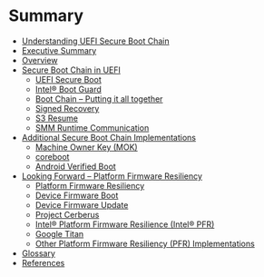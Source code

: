 <!--- @file
  Summary.md for Understanding the UEFI Secure Boot Chain

  Copyright (c) 2019, Intel Corporation. All rights reserved.<BR>

  Redistribution and use in source (original document form) and 'compiled'
  forms (converted to PDF, epub, HTML and other formats) with or without
  modification, are permitted provided that the following conditions are met:

  1) Redistributions of source code (original document form) must retain the
     above copyright notice, this list of conditions and the following
     disclaimer as the first lines of this file unmodified.

  2) Redistributions in compiled form (transformed to other DTDs, converted to
     PDF, epub, HTML and other formats) must reproduce the above copyright
     notice, this list of conditions and the following disclaimer in the
     documentation and/or other materials provided with the distribution.

  THIS DOCUMENTATION IS PROVIDED BY TIANOCORE PROJECT "AS IS" AND ANY EXPRESS OR
  IMPLIED WARRANTIES, INCLUDING, BUT NOT LIMITED TO, THE IMPLIED WARRANTIES OF
  MERCHANTABILITY AND FITNESS FOR A PARTICULAR PURPOSE ARE DISCLAIMED. IN NO
  EVENT SHALL TIANOCORE PROJECT  BE LIABLE FOR ANY DIRECT, INDIRECT, INCIDENTAL,
  SPECIAL, EXEMPLARY, OR CONSEQUENTIAL DAMAGES (INCLUDING, BUT NOT LIMITED TO,
  PROCUREMENT OF SUBSTITUTE GOODS OR SERVICES; LOSS OF USE, DATA, OR PROFITS;
  OR BUSINESS INTERRUPTION) HOWEVER CAUSED AND ON ANY THEORY OF LIABILITY,
  WHETHER IN CONTRACT, STRICT LIABILITY, OR TORT (INCLUDING NEGLIGENCE OR
  OTHERWISE) ARISING IN ANY WAY OUT OF THE USE OF THIS DOCUMENTATION, EVEN IF
  ADVISED OF THE POSSIBILITY OF SUCH DAMAGE.

-->

# Summary

* [Understanding UEFI Secure Boot Chain](README.md)
* [Executive Summary](executive_summary.md)
* [Overview](overview.md)
* [Secure Boot Chain in UEFI](secure_boot_chain_in_uefi/README.md)
  * [UEFI Secure Boot](secure_boot_chain_in_uefi/uefi_secure_boot.md)
  * [Intel® Boot Guard](secure_boot_chain_in_uefi/intel_boot_guard.md)
  * [Boot Chain – Putting it all together](secure_boot_chain_in_uefi/boot_chain__putting_it_all_together.md)
  * [Signed Recovery](secure_boot_chain_in_uefi/signed_recovery.md)
  * [S3 Resume](secure_boot_chain_in_uefi/s3_resume.md)
  * [SMM Runtime Communication](secure_boot_chain_in_uefi/smm_runtime_communication.md)
* [Additional Secure Boot Chain Implementations](additional_secure_boot_chain_implementations/README.md)
  * [Machine Owner Key \(MOK\)](additional_secure_boot_chain_implementations/machine_owner_key_mok.md)
  * [coreboot](additional_secure_boot_chain_implementations/coreboot.md)
  * [Android Verified Boot](additional_secure_boot_chain_implementations/android_verified_boot.md)
* [Looking Forward – Platform Firmware Resiliency](looking_forward__platform_firmware_resiliency/README.md)
  * [Platform Firmware Resiliency](looking_forward__platform_firmware_resiliency/platform_firmware_resiliency.md)
  * [Device Firmware Boot](looking_forward__platform_firmware_resiliency/device_firmware_boot.md)
  * [Device Firmware Update](looking_forward__platform_firmware_resiliency/device_firmware_update.md)
  * [Project Cerberus](looking_forward__platform_firmware_resiliency/project_cerberus.md)
  * [Intel® Platform Firmware Resilience \(Intel® PFR\)](looking_forward__platform_firmware_resiliency/intel_platform_firmware_resilience_intel_pfr.md)
  * [Google Titan](looking_forward__platform_firmware_resiliency/google_titan.md)
  * [Other Platform Firmware Resiliency \(PFR\) Implementations](looking_forward__platform_firmware_resiliency/other_platform_firmware_resiliency_pfr_implementat.md)
* [Glossary](glossary.md)
* [References](references.md)

